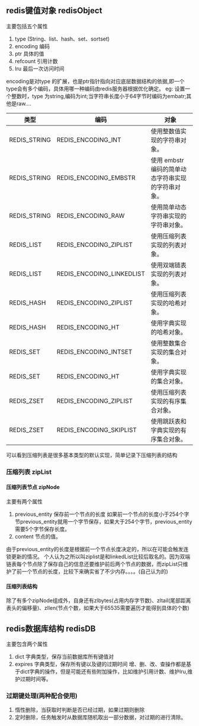 ## redis键值对象 redisObject
主要包括五个属性
1. type (String、list、hash、set、sortset)
2. encoding  编码
3. ptr  具体的值
4. refcount 引用计数
5. lru 最后一次访问时间

encoding是对type 的扩展，也是ptr指针指向对应底层数据结构的依据,即一个type会有多个编码，具体用哪一种编码由redis服务器根据优化确定。
eg: 设置一个整数时，type 为string,编码为int;当字符串长度小于64字节时编码为embatr;其他是raw....

|类型	|编码	|对象 |
|----|-----|-----|
|REDIS_STRING	|REDIS_ENCODING_INT	|使用整数值实现的字符串对象。|
|REDIS_STRING	|REDIS_ENCODING_EMBSTR	|使用 embstr 编码的简单动态字符串实现的字符串对象。|
|REDIS_STRING	|REDIS_ENCODING_RAW	|使用简单动态字符串实现的字符串对象。|
|REDIS_LIST	|REDIS_ENCODING_ZIPLIST	|使用压缩列表实现的列表对象。|
|REDIS_LIST	|REDIS_ENCODING_LINKEDLIST	|使用双端链表实现的列表对象。|
|REDIS_HASH	|REDIS_ENCODING_ZIPLIST	|使用压缩列表实现的哈希对象。|
|REDIS_HASH	|REDIS_ENCODING_HT	|使用字典实现的哈希对象。|
|REDIS_SET	|REDIS_ENCODING_INTSET	|使用整数集合实现的集合对象。|
|REDIS_SET	|REDIS_ENCODING_HT	|使用字典实现的集合对象。|
|REDIS_ZSET	|REDIS_ENCODING_ZIPLIST	|使用压缩列表实现的有序集合对象。|
|REDIS_ZSET	|REDIS_ENCODING_SKIPLIST	|使用跳跃表和字典实现的有序集合对象。|
可以看到压缩列表是很多基本类型的默认实现，简单记录下压缩列表的结构
### 压缩列表 zipList
#### 压缩列表节点 zipNode
主要有两个属性
1. previous_entity 保存前一个节点的长度 如果前一个节点的长度小于254个字节previous_entity就用一个字节保存，如果大于254个字节，previous_entity需要5个字节保存长度。
2. content 节点的值。

由于previous_entity的长度是根据前一个节点长度决定的，所以在可能会触发连锁更新的情况。
个人认为之所以叫ziplist是和linkedList比较后取名的。因为双端链表每个节点除了保存自己的信息还要维护前后两个节点的数据，而zipList只维护了前一个节点的长度，比较下来确实省了不少内存。。。。(自己认为的)
#### 压缩列表结构
除了有多个zipNode组成外，自身还有zlbytes(占用内存字节数)、zltail(尾部距离表头的偏移量)、zllen(节点个数，如果大于65535需要遍历才能得到具体的个数)
## redis数据库结构 redisDB
主要包含两个属性
1. dict 字典类型，保存当前数据库所有键值对
2. expires 字典类型，保存所有键以及键的过期时间
增、删、改、查操作都是基于dict字典的操作，但是可能还有些附加操作，比如维护引用计数、维护lru,维护过期时间等。
### 过期键处理(两种配合使用)
1. 惰性删除，当获取时判断是否已经过期，如果过期则删除
2. 定时删除，任务触发时从数据库随机取出一部分数据，对过期的进行清除。
